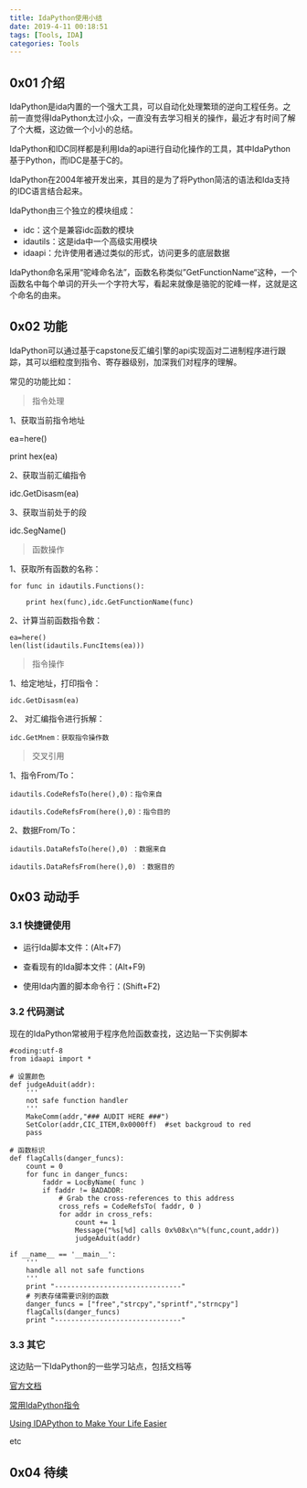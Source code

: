 ```yaml
---
title: IdaPython使用小结
date: 2019-4-11 00:18:51
tags: [Tools, IDA]
categories: Tools
---
```


## 0x01 介绍    

IdaPython是ida内置的一个强大工具，可以自动化处理繁琐的逆向工程任务。之前一直觉得IdaPython太过小众，一直没有去学习相关的操作，最近才有时间了解了个大概，这边做一个小小的总结。  

IdaPython和IDC同样都是利用Ida的api进行自动化操作的工具，其中IdaPython基于Python，而IDC是基于C的。  

IdaPython在2004年被开发出来，其目的是为了将Python简洁的语法和Ida支持的IDC语言结合起来。  

IdaPython由三个独立的模块组成：    

- idc：这个是兼容idc函数的模块  
- idautils：这是ida中一个高级实用模块  
- idaapi：允许使用者通过类似的形式，访问更多的底层数据  

IdaPython命名采用“驼峰命名法”，函数名称类似”GetFunctionName“这种，一个函数名中每个单词的开头一个字符大写，看起来就像是骆驼的驼峰一样，这就是这个命名的由来。  



## 0x02 功能  

IdaPython可以通过基于capstone反汇编引擎的api实现函对二进制程序进行跟踪，其可以细粒度到指令、寄存器级别，加深我们对程序的理解。  

常见的功能比如：  

> 指令处理

1、获取当前指令地址  

ea=here() 

print hex(ea)

2、获取当前汇编指令

idc.GetDisasm(ea)

3、获取当前处于的段

idc.SegName()



> 函数操作

1、获取所有函数的名称：

```
for func in idautils.Functions():

	print hex(func),idc.GetFunctionName(func)
```

2、计算当前函数指令数：

```
ea=here()
len(list(idautils.FuncItems(ea)))
```



> 指令操作

1、给定地址，打印指令：

`idc.GetDisasm(ea)`

2、	对汇编指令进行拆解：

`idc.GetMnem：获取指令操作数`



> 交叉引用

1、指令From/To：

`idautils.CodeRefsTo(here(),0)：指令来自`

`idautils.CodeRefsFrom(here(),0)：指令目的`

2、数据From/To：

`idautils.DataRefsTo(here(),0) ：数据来自`

`idautils.DataRefsFrom(here(),0) ：数据目的`





## 0x03 动动手  

### 3.1 快捷键使用  

- 运行Ida脚本文件：(Alt+F7)

- 查看现有的Ida脚本文件：(Alt+F9)  

- 使用Ida内置的脚本命令行：(Shift+F2)  

  

### 3.2 代码测试  

现在的IdaPython常被用于程序危险函数查找，这边贴一下实例脚本  

```
#coding:utf-8
from idaapi import *

# 设置颜色
def judgeAduit(addr):
    '''
    not safe function handler
    '''
    MakeComm(addr,"### AUDIT HERE ###")
    SetColor(addr,CIC_ITEM,0x0000ff)  #set backgroud to red
    pass

# 函数标识  
def flagCalls(danger_funcs):
    count = 0
    for func in danger_funcs:      
        faddr = LocByName( func )     
        if faddr != BADADDR: 
            # Grab the cross-references to this address         
            cross_refs = CodeRefsTo( faddr, 0 )                       
            for addr in cross_refs:
                count += 1 
                Message("%s[%d] calls 0x%08x\n"%(func,count,addr))  
                judgeAduit(addr)
                    
if __name__ == '__main__':
    '''
    handle all not safe functions
    '''
    print "-------------------------------"
    # 列表存储需要识别的函数
    danger_funcs = ["free","strcpy","sprintf","strncpy"] 
    flagCalls(danger_funcs)
    print "-------------------------------"
```



###  

### 3.3 其它  

这边贴一下IdaPython的一些学习站点，包括文档等

[官方文档](https://www.hex-rays.com/products/ida/support/idapython_docs/ )

[常用IdaPython指令](https://www.cnblogs.com/0xHack/p/9399321.html)

[Using IDAPython to Make Your Life Easier](https://unit42.paloaltonetworks.com/using-idapython-to-make-your-life-easier-part-1/)

etc



## 0x04 待续





